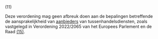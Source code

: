 (11)

Deze verordening mag geen afbreuk doen aan de bepalingen betreffende de aansprakelijkheid van [aanbieders](a3.md#^aanbieder) van tussenhandelsdiensten, zoals vastgelegd in Verordening 2022/2065 van het Europees Parlement en de Raad [(15)](#ntr15-L_202401689NL.000101-E0015).
